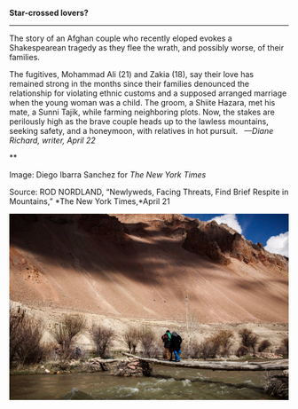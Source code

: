 **Star-crossed lovers?**

****

The story of an Afghan couple who recently eloped evokes a Shakespearean tragedy as they flee the wrath, and possibly worse, of their families.

The fugitives, Mohammad Ali (21) and Zakia (18), say their love has remained strong in the months since their families denounced the relationship for violating ethnic customs and a supposed arranged marriage when the young woman was a child. The groom, a Shiite Hazara, met his mate, a Sunni Tajik, while farming neighboring plots. Now, the stakes are perilously high as the brave couple heads up to the lawless mountains, seeking safety, and a honeymoon, with relatives in hot pursuit.
   *—Diane Richard, writer, April 22*

**

Image: Diego Ibarra Sanchez for *The New York Times*

Source: ROD NORDLAND, “Newlyweds, Facing Threats, Find Brief Respite in Mountains,” *The New York Times,*April 21

![](../images/14-04-22_14.12_StarcrossedEDIT-1.jpeg)
